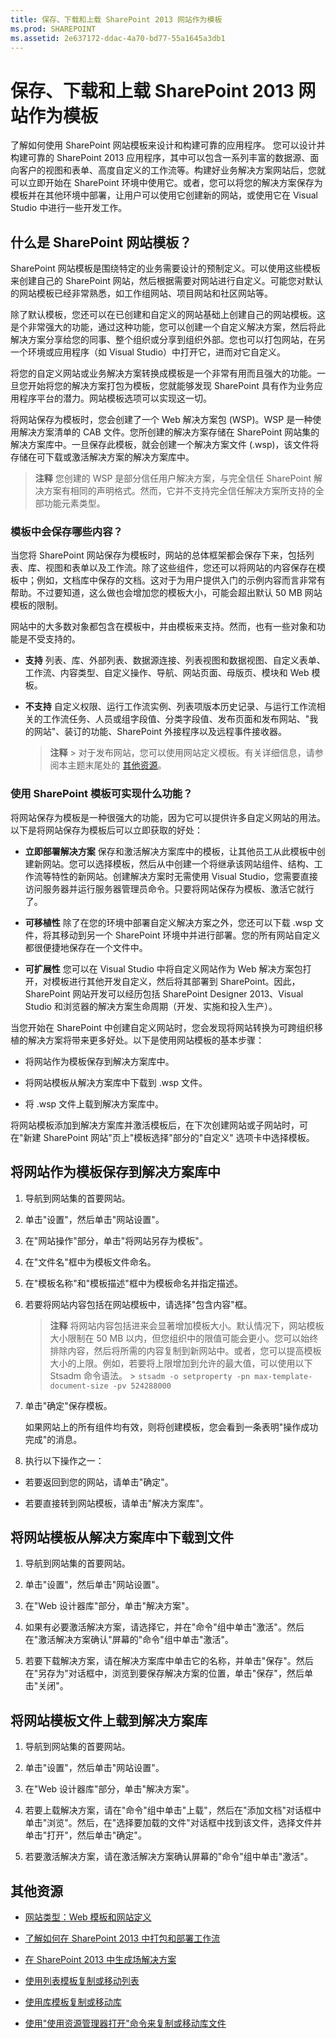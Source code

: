 ```yaml
---
title: 保存、下载和上载 SharePoint 2013 网站作为模板
ms.prod: SHAREPOINT
ms.assetid: 2e637172-ddac-4a70-bd77-55a1645a3db1
---
```



# 保存、下载和上载 SharePoint 2013 网站作为模板
了解如何使用 SharePoint 网站模板来设计和构建可靠的应用程序。
您可以设计并构建可靠的 SharePoint 2013 应用程序，其中可以包含一系列丰富的数据源、面向客户的视图和表单、高度自定义的工作流等。构建好业务解决方案网站后，您就可以立即开始在 SharePoint 环境中使用它。或者，您可以将您的解决方案保存为模板并在其他环境中部署，让用户可以使用它创建新的网站，或使用它在 Visual Studio 中进行一些开发工作。
  
    
    


## 什么是 SharePoint 网站模板？
<a name="bkmk_WhatIsTemplate"> </a>

SharePoint 网站模板是围绕特定的业务需要设计的预制定义。可以使用这些模板来创建自己的 SharePoint 网站，然后根据需要对网站进行自定义。可能您对默认的网站模板已经非常熟悉，如工作组网站、项目网站和社区网站等。
  
    
    
除了默认模板，您还可以在已创建和自定义的网站基础上创建自己的网站模板。这是个非常强大的功能，通过这种功能，您可以创建一个自定义解决方案，然后将此解决方案分享给您的同事、整个组织或分享到组织外部。您也可以打包网站，在另一个环境或应用程序（如 Visual Studio）中打开它，进而对它自定义。
  
    
    
将您的自定义网站或业务解决方案转换成模板是一个非常有用而且强大的功能。一旦您开始将您的解决方案打包为模板，您就能够发现 SharePoint 具有作为业务应用程序平台的潜力。网站模板选项可以实现这一切。
  
    
    
将网站保存为模板时，您会创建了一个 Web 解决方案包 (WSP)。WSP 是一种使用解决方案清单的 CAB 文件。您所创建的解决方案存储在 SharePoint 网站集的解决方案库中。一旦保存此模板，就会创建一个解决方案文件 (.wsp)，该文件将存储在可下载或激活解决方案的解决方案库中。
  
    
    

> **注释**
> 您创建的 WSP 是部分信任用户解决方案，与完全信任 SharePoint 解决方案有相同的声明格式。然而，它并不支持完全信任解决方案所支持的全部功能元素类型。 
  
    
    


### 模板中会保存哪些内容？

当您将 SharePoint 网站保存为模板时，网站的总体框架都会保存下来，包括列表、库、视图和表单以及工作流。除了这些组件，您还可以将网站的内容保存在模板中；例如，文档库中保存的文档。这对于为用户提供入门的示例内容而言非常有帮助。不过要知道，这么做也会增加您的模板大小，可能会超出默认 50 MB 网站模板的限制。
  
    
    
网站中的大多数对象都包含在模板中，并由模板来支持。然而，也有一些对象和功能是不受支持的。 
  
    
    

- **支持** 列表、库、外部列表、数据源连接、列表视图和数据视图、自定义表单、工作流、内容类型、自定义操作、导航、网站页面、母版页、模块和 Web 模板。
    
  
- **不支持** 自定义权限、运行工作流实例、列表项版本历史记录、与运行工作流相关的工作流任务、人员或组字段值、分类字段值、发布页面和发布网站、"我的网站"、装订的功能、SharePoint 外接程序以及远程事件接收器。
    
    > **注释**
      > 对于发布网站，您可以使用网站定义模板。有关详细信息，请参阅本主题末尾处的 [其他资源](save-download-and-upload-a-sharepoint-2013-site-as-a-template.md#bkmk_additionalresources)。 

### 使用 SharePoint 模板可实现什么功能？

将网站保存为模板是一种很强大的功能，因为它可以提供许多自定义网站的用法。以下是将网站保存为模板后可以立即获取的好处：
  
    
    

- **立即部署解决方案** 保存和激活解决方案库中的模板，让其他员工从此模板中创建新网站。您可以选择模板，然后从中创建一个将继承该网站组件、结构、工作流等特性的新网站。创建解决方案时无需使用 Visual Studio，您需要直接访问服务器并运行服务器管理员命令。只要将网站保存为模板、激活它就行了。
    
  
- **可移植性** 除了在您的环境中部署自定义解决方案之外，您还可以下载 .wsp 文件，将其移动到另一个 SharePoint 环境中并进行部署。您的所有网站自定义都很便捷地保存在一个文件中。
    
  
- **可扩展性** 您可以在 Visual Studio 中将自定义网站作为 Web 解决方案包打开，对模板进行其他开发自定义，然后将其部署到 SharePoint。因此，SharePoint 网站开发可以经历包括 SharePoint Designer 2013、Visual Studio 和浏览器的解决方案生命周期（开发、实施和投入生产）。
    
  
当您开始在 SharePoint 中创建自定义网站时，您会发现将网站转换为可跨组织移植的解决方案将带来更多好处。以下是使用网站模板的基本步骤：
  
    
    

- 将网站作为模板保存到解决方案库中。
    
  
- 将网站模板从解决方案库中下载到 .wsp 文件。
    
  
- 将 .wsp 文件上载到解决方案库中。
    
  
将网站模板添加到解决方案库并激活模板后，在下次创建网站或子网站时，可在"新建 SharePoint 网站"页上"模板选择"部分的"自定义" 选项卡中选择模板。
  
    
    

## 将网站作为模板保存到解决方案库中
<a name="bkmk_SaveTemplate"> </a>


1. 导航到网站集的首要网站。
    
  
2. 单击"设置"，然后单击"网站设置"。
    
  
3. 在"网站操作"部分，单击"将网站另存为模板"。
    
  
4. 在"文件名"框中为模板文件命名。
    
  
5. 在"模板名称"和"模板描述"框中为模板命名并指定描述。
    
  
6. 若要将网站内容包括在网站模板中，请选择"包含内容"框。
    
    > **注释**
      > 将网站内容包括进来会显著增加模板大小。默认情况下，网站模板大小限制在 50 MB 以内，但您组织中的限值可能会更小。您可以始终排除内容，然后将所需的内容复制到新网站中。或者，您可以提高模板大小的上限。例如，若要将上限增加到允许的最大值，可以使用以下 Stsadm 命令语法。 >  `stsadm -o setproperty -pn max-template-document-size -pv 524288000`
7. 单击"确定"保存模板。
    
    如果网站上的所有组件均有效，则将创建模板，您会看到一条表明"操作成功完成"的消息。
    
  
8. 执行以下操作之一：
    
  - 若要返回到您的网站，请单击"确定"。
    
  
  - 若要直接转到网站模板，请单击"解决方案库"。
    
  

## 将网站模板从解决方案库中下载到文件
<a name="bkmk_DownloadTemplate"> </a>


1. 导航到网站集的首要网站。
    
  
2. 单击"设置"，然后单击"网站设置"。
    
  
3. 在"Web 设计器库"部分，单击"解决方案"。
    
  
4. 如果有必要激活解决方案，请选择它，并在"命令"组中单击"激活"。然后在"激活解决方案确认"屏幕的"命令"组中单击"激活"。
    
  
5. 若要下载解决方案，请在解决方案库中单击它的名称，并单击"保存"。然后在"另存为"对话框中，浏览到要保存解决方案的位置，单击"保存"，然后单击"关闭"。
    
  

## 将网站模板文件上载到解决方案库
<a name="bkmk_UploadTemplate"> </a>


1. 导航到网站集的首要网站。
    
  
2. 单击"设置"，然后单击"网站设置"。
    
  
3. 在"Web 设计器库"部分，单击"解决方案"。
    
  
4. 若要上载解决方案，请在"命令"组中单击"上载"，然后在"添加文档"对话框中单击"浏览"。然后，在"选择要加载的文件"对话框中找到该文件，选择文件并单击"打开"，然后单击"确定"。
    
  
5. 若要激活解决方案，请在激活解决方案确认屏幕的"命令"组中单击"激活"。
    
  

## 其他资源
<a name="bkmk_additionalresources"> </a>


-  [网站类型：Web 模板和网站定义](http://msdn.microsoft.com/zh-cn/library/ms434313.aspx)
    
  
-  [了解如何在 SharePoint 2013 中打包和部署工作流](http://msdn.microsoft.com/zh-cn/library/jj819316%28v=office.15%29.aspx)
    
  
-  [在 SharePoint 2013 中生成场解决方案](http://msdn.microsoft.com/zh-cn/library/jj163902%28v=office.15%29.aspx)
    
  
-  [使用列表模板复制或移动列表](http://office.com/redir/HA101782479.aspx)
    
  
-  [使用库模板复制或移动库](http://office.com/redir/HA101814157.aspx)
    
  
-  [使用"使用资源管理器打开"命令来复制或移动库文件](http://office.com/redir/HA101811182.aspx)
    
  

